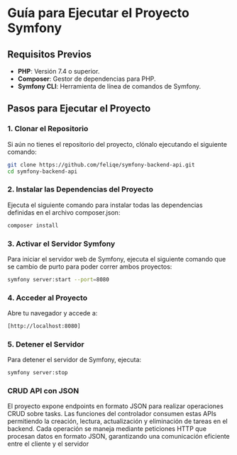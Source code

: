 # Guía para Ejecutar el Proyecto Symfony

## Requisitos Previos

- **PHP**: Versión 7.4 o superior.
- **Composer**: Gestor de dependencias para PHP.
- **Symfony CLI**: Herramienta de línea de comandos de Symfony.

## Pasos para Ejecutar el Proyecto
### 1. Clonar el Repositorio

Si aún no tienes el repositorio del proyecto, clónalo ejecutando el siguiente comando:

```bash
git clone https://github.com/feliqe/symfony-backend-api.git
cd symfony-backend-api
```
### 2. Instalar las Dependencias del Proyecto

Ejecuta el siguiente comando para instalar todas las dependencias definidas en el archivo composer.json:

```bash
composer install
```

### 3. Activar el Servidor Symfony
Para iniciar el servidor web de Symfony, ejecuta el siguiente comando que se cambio de purto para poder correr ambos proyectos:

```bash
symfony server:start --port=8080
```

### 4. Acceder al Proyecto
Abre tu navegador y accede a:

```bash
[http://localhost:8080]
```
### 5. Detener el Servidor
Para detener el servidor de Symfony, ejecuta:

```bash
symfony server:stop
```

### CRUD API con JSON

El proyecto expone endpoints en formato JSON para realizar operaciones CRUD sobre tasks. Las funciones del controlador consumen estas APIs permitiendo la creación, lectura, actualización y eliminación de tareas en el backend. Cada operación se maneja mediante peticiones HTTP que procesan datos en formato JSON, garantizando una comunicación eficiente entre el cliente y el servidor


